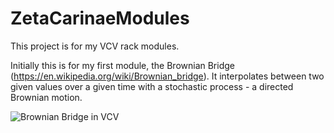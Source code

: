 # ZetaCarinaeModules

This project is for my VCV rack modules.  

Initially this is for my first module, the Brownian Bridge (https://en.wikipedia.org/wiki/Brownian_bridge).  It interpolates between two given values over a given time with a stochastic process - a directed Brownian motion.

![Brownian Bridge in VCV](./BrownianBridge/BBShot.jpg?raw=true "BB in action")

